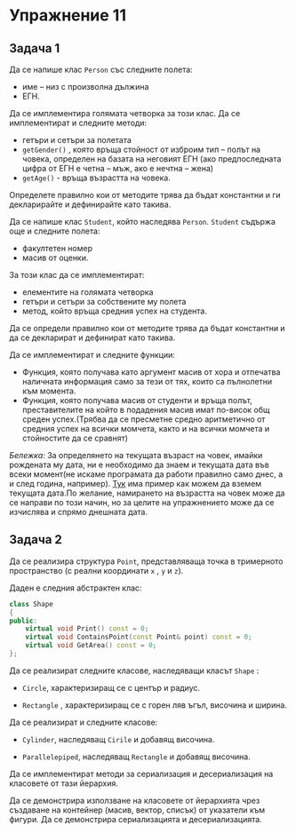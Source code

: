 # Упражнение 11

## Задача 1

Да се напише клас `Person` със следните полета:
* име – низ с произволна дължина
* ЕГН.

Да се имплементира голямата четворка за този клас.
Да се имплементират и следните методи:
* гетъри и сетъри за полетата
* `getGender()` , която връща стойност от изброим тип – полът на човека, определен на базата на неговият EГН
(ако предпоследната цифра от EГН  e четна – мъж, ако е нечтна – жена)
* `getAge()` - връща възрастта на човека.

Определете правилно кои от методите трява да бъдат константни и ги декларирайте и дефинирайте като такива.

Да се напише клас `Student`, който наследява `Person`. `Student` съдържа още и следните полета:
* факултетен номер
* масив от оценки.

За този клас да се имплементират:
* елементите на голямата четворка
* гетъри и сетъри за собствените му полета
* метод, който връща средния успех на студента.

Да се определи правилно кои от методите трява да бъдат константни и да се декларират и дефинират като такива.

Да се имплементират и следните функции:

* Функция, която получава като аргумент масив от хора и отпечатва наличната информация само за тези от тях,
които са пълнолетни към момента.
* Функция, която получава масив от студенти и връща полът, преставителите на който в подадения масив
имат по-висок общ среден успех.(Трябва да се пресметне средно аритметично от средния успех на всички момчета,
както и на всички момчета и стойностите да се сравнят)

*Бележка:* За определянето на текущата възраст на човек, имайки рождената му дата, ни е необходимо да знаем и текущата дата във всеки момент(не искаме програмата да работи правилно само днес,
а и след година, например).
[Тук](https://www.tutorialspoint.com/c_standard_library/c_function_ctime.htm) има пример как можем да вземем текущата дата.По желание, намирането на възрастта на човек може да се направи по този начин,
но за целите на упражнението може да се изчислява и спрямо днешната дата.

## Задача 2

Да се реализира структура `Point`, представляваща точка в тримерното пространство (с реални координати `x` , `y` и `z`).

Даден е следния абстрактен клас:

```c++
class Shape
{
public:
    virtual void Print() const = 0;
    virtual void ContainsPoint(const Point& point) const = 0;
    virtual void GetArea() const = 0;
};
```

Да се реализират следните класове, наследяващи класът `Shape` :

* `Circle`, характеризиращ се с център и радиус.

* `Rectangle` , характеризиращ се с горен ляв ъгъл, височина и ширина.

Да се реализират и следните класове:

* `Cylinder`, наследяващ `Cirile` и добавящ височина.

* `Parallelepiped`, наследяващ `Rectangle` и добавящ височина.

Да се имплементират методи за сериализация и десериализация на класовете от тази йерархия.

Да се демонстрира използване на класовете от йерархията чрез създаване на  контейнер (масив, вектор, списък) от указатели към фигури.
Да се демонстрира сериализацията и десериализацията.
